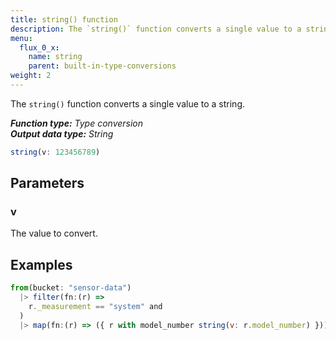 ```yaml
---
title: string() function
description: The `string()` function converts a single value to a string.
menu:
  flux_0_x:
    name: string
    parent: built-in-type-conversions
weight: 2
---
```


The `string()` function converts a single value to a string.

_**Function type:** Type conversion_  
_**Output data type:** String_

```js
string(v: 123456789)
```

## Parameters

### v
The value to convert.

## Examples
```js
from(bucket: "sensor-data")
  |> filter(fn:(r) =>
    r._measurement == "system" and
  )
  |> map(fn:(r) => ({ r with model_number string(v: r.model_number) }))
```
